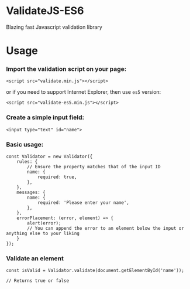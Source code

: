 # ValidateJS-ES6

Blazing fast Javascript validation library

# Usage

### Import the validation script on your page:
```
<script src="validate.min.js"></script>
```
or if you need to support Internet Explorer, then use `es5` version:
```
<script src="validate-es5.min.js"></script>
```

### Create a simple input field:
```
<input type="text" id="name">
```

### Basic usage:
```
const Validator = new Validator({
	rules: {
		// Ensure the property matches that of the input ID
		name: {
			required: true,
		},
	},
	messages: {
		name: {
			required: 'Please enter your name',
		},
	},
	errorPlacement: (error, element) => {
		alert(error);
		// You can append the error to an element below the input or anything else to your liking
	}
});
```

### Validate an element
```
const isValid = Validator.validate(document.getElementById('name'));

// Returns true or false
```
